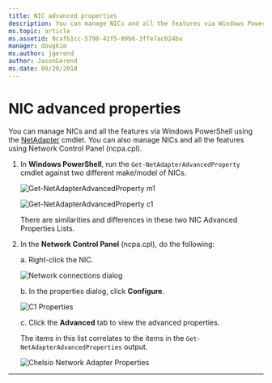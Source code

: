 ```yaml
---
title: NIC advanced properties
description: You can manage NICs and all the features via Windows PowerShell or the Network Control Panel.
ms.topic: article
ms.assetid: 0cafb1cc-5798-42f5-89b6-3ffe7ac024ba
manager: dougkim
ms.author: jgerend
author: JasonGerend
ms.date: 09/20/2018
---
```



# NIC advanced properties

You can manage NICs and all the features via Windows PowerShell using the [NetAdapter](/powershell/module/netadapter/) cmdlet.  You can also manage NICs and all the features using Network Control Panel (ncpa.cpl).

1. In **Windows PowerShell**, run the `Get‑NetAdapterAdvancedProperty` cmdlet against two different make/model of NICs.

   ![Get-NetAdapterAdvancedProperty m1](../../media/network-offload-and-optimization/Get-NetAdapterAdvancedProperty-m1.png)

   ![Get-NetAdapterAdvancedProperty c1](../../media/network-offload-and-optimization/Get-NetAdapterAdvancedProperty-c1.png)

   There are similarities and differences in these two NIC Advanced Properties Lists.

2. In the **Network Control Panel** (ncpa.cpl), do the following:

   a. Right-click the NIC.

   ![Network connections dialog](../../media/network-offload-and-optimization/network-connections-dialog.png)

   b. In the properties dialog, click **Configure**.

    ![C1 Properties](../../media/network-offload-and-optimization/c1-properties.png)

   c. Click the **Advanced** tab to view the advanced properties.<p>The items in this list correlates to the items in the `Get-NetAdapterAdvancedProperties` output.

   ![Chelsio Network Adapter Properties](../../media/network-offload-and-optimization/chelsio-network-adapter-properties.png)

---

